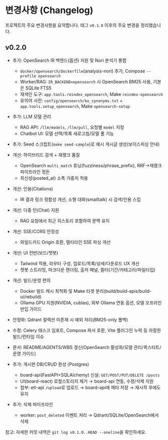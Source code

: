 # 변경사항 (Changelog)

프로젝트의 주요 변경사항을 요약합니다. 태그 `v0.1.0` 이후의 주요 변경을 정리했습니다.

## v0.2.0

- 추가: OpenSearch IR 백엔드(옵션) 지원 및 Nori 분석기 통합
  - `docker/opensearch/Dockerfile`(analysis-nori) 추가, Compose `--profile opensearch`
  - Worker/RAG: `IR_BACKEND=opensearch` 시 OpenSearch BM25 사용, 기본은 SQLite FTS5
  - 재색인 도구: `app.tools.reindex_opensearch`, Make `reindex-opensearch`
  - 유의어 사전: `config/opensearch/ko_synonyms.txt` + `app.tools.setup_opensearch`, Make `opensearch-setup`
- 추가: LLM 모델 관리
  - RAG API: `/llm/models`, `/llm/pull`, 요청별 `model` 지정
  - Chatbot UI: 모델 선택/목록 새로고침/모델 풀 기능
- 추가: Seed 스크립트(`make seed-sample`)로 예시 게시글 생성(보이스피싱 안내)
- 개선: 하이브리드 검색 + 재랭크 품질
  - OpenSearch `multi_match` 튜닝(fuzziness/phrase_prefix), RRF→재랭크 파이프라인 정돈
  - 최신성(posted_at) 소폭 가중치 적용
- 개선: 인용(Citations)
  - IR 결과 링크 정합성 개선, 소형 대화(smalltalk) 시 검색/인용 스킵
- 개선: 다중 턴(Chat) 지원
  - RAG 요청에서 최근 히스토리 포함하여 문맥 유지
- 개선: SSE/CORS 안정성
  - 와일드카드 Origin 호환, 멀티라인 SSE 파싱 개선
- 개선: UI 전반(보드/챗봇)
  - Tailwind 적용, 라우터 구성, 업로드/목록/상세/다운로드 UX 개선
  - 챗봇 스트리밍, 마크다운 렌더링, 출처 패널, 필터(기간/카테고리/파일타입)
- 개선: 빌드/운영 편의
  - Docker 빌드 캐시 최적화 및 Make 타겟 분리(build/build-apis/build-ui/rebuild)
  - Ollama GPU 지원(NVIDIA, cublas), 외부 Ollama 연동 옵션, 모델 오프라인 반입 가이드
- 안정화: Qdrant 컬렉션 미존재 시 예외 처리(BM25-only 폴백)
- 수정: Celery 태스크 임포트, Compose 파서 호환, Vite 플러그인 누락 등 자잘한 빌드/런타임 이슈
- 문서: README/AGENTS/WBS 갱신(OpenSearch 활성화/모델 관리/퀵스타트/운영 가이드)

- 추가: 게시판 DB/CRUD 완성 (Postgres)
  - board-api(FastAPI+SQLAlchemy) 신설: `GET/POST/PUT/DELETE /posts`
  - UI(board-react) 로컬스토리지 제거 → board-api 연동, 수정/삭제 지원
  - 첨부: etl-api `/upload`로 업로드 → board-api에 메타 저장 → 재시작 후에도 유지
- 추가: 삭제 파이프라인
  - worker: `post_deleted` 이벤트 처리 → Qdrant/SQLite/OpenSearch에서 삭제

참고: 자세한 커밋 내역은 `git log v0.1.0..HEAD --oneline`을 확인하세요.
